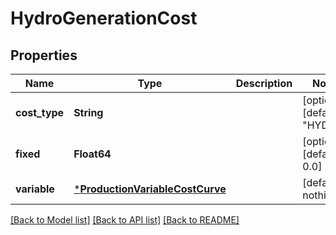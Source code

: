 # HydroGenerationCost


## Properties
Name | Type | Description | Notes
------------ | ------------- | ------------- | -------------
**cost_type** | **String** |  | [optional] [default to "HYDRO"]
**fixed** | **Float64** |  | [optional] [default to 0.0]
**variable** | [***ProductionVariableCostCurve**](ProductionVariableCostCurve.md) |  | [default to nothing]


[[Back to Model list]](../README.md#models) [[Back to API list]](../README.md#api-endpoints) [[Back to README]](../README.md)


